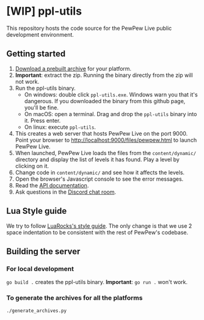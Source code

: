 # [WIP] ppl-utils

This repository hosts the code source for the PewPew Live public development environment.

## Getting started

1. [Download a prebuilt archive] for your platform.
1. **Important**: extract the zip. Running the binary directly from the zip will not work.
1. Run the ppl-utils binary.
    * On windows: double click `ppl-utils.exe`. Windows warn you that it's dangerous. If you downloaded the binary from this github page, you'll be fine.
    * On macOS: open a terminal. Drag and drop the `ppl-utils` binary into it. Press enter.
    * On linux: execute `ppl-utils`.
1. This creates a web server that hosts PewPew Live on the port 9000. Point your browser to
  [http://localhost:9000/files/pewpew.html] to launch PewPew Live.
1. When launched, PewPew Live loads the files from the `content/dynamic/` directory and
  display the list of levels it has found. Play a level by clicking on it.
1. Change code in `content/dynamic/` and see how it affects the levels.
1. Open the browser's Javascript console to see the error messages.
1. Read the [API documentation].
1. Ask questions in the [Discord chat room].

## Lua Style guide
We try to follow [LuaRocks's style guide].
The only change is that we use 2 space indentation to be consistent with the rest of PewPew's codebase.

## Building the server

### For local development
`go build .` creates the ppl-utils binary.
**Important**: `go run .` won't work.

### To generate the archives for all the platforms
`./generate_archives.py`

[Download a prebuilt archive]: https://github.com/jyaif/ppl-utils/tags
[http://localhost:9000/files/pewpew.html]: http://localhost:9000/files/pewpew.html
[LuaRocks's style guide]: https://github.com/luarocks/lua-style-guide
[API documentation]: https://pewpew.live/documentation/main.html
[Discord chat room]: https://discord.gg/YvGd2pF